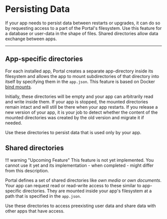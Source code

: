 # Persisting Data

If your app needs to persist data between restarts or upgrades, 
it can do so by requesting access to a part of the Portal's filesystem.
Use this feature for a database or user-data in the shape of files.
Shared directories allow data exchange between apps.

---

## App-specific directories

For each installed app, Portal creates a separate app-directory inside its filesystem 
and allows the app to mount subdirectories of that directory into itself
by specifying them in the `app.json`.
This feature is based on Docker [bind mounts](https://docs.docker.com/storage/bind-mounts/).

Initially, these directories will be empty and your app can arbitrarily read and write inside them.
If your app is stopped, the mounted directories remain intact and will still be there when your app restarts.
If you release a new version of your app, it is your job to detect 
whether the content of the mounted directories was created by the old version and migrate it if needed.

Use these directories to persist data that is used only by your app.

## Shared directories

!!! warning "Upcoming Feature"
    This feature is not yet implemented.
    You cannot use it yet and its implementation - when completed - might differ from this description. 

Portal defines a set of shared directories like *own media* or *own documents*.
Your app can request read or read-write access to these similar to app-specific directories.
They are mounted inside your app's filesystem at a path that is specified in the `app.json`.

Use these directories to access preexisting user data and share data with other apps that have access.

